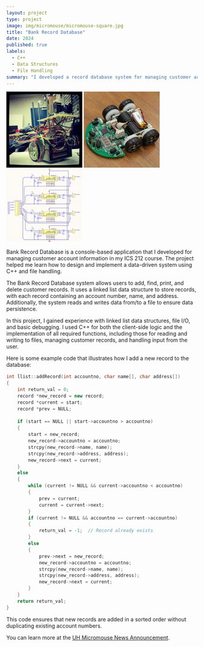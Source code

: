 ```yaml
---
layout: project
type: project
image: img/micromouse/micromouse-square.jpg
title: "Bank Record Database"
date: 2024
published: true
labels:
  - C++
  - Data Structures
  - File Handling
summary: "I developed a record database system for managing customer account information with features for adding, finding, printing, and deleting records in my ICS 212 course.."
---
```


<div class="text-center p-4">
  <img width="200px" src="../img/micromouse/micromouse-robot.png" class="img-thumbnail" >
  <img width="200px" src="../img/micromouse/micromouse-robot-2.jpg" class="img-thumbnail" >
  <img width="200px" src="../img/micromouse/micromouse-circuit.png" class="img-thumbnail" >
</div>

Bank Record Database is a console-based application that I developed for managing customer account information in my ICS 212 course. The project helped me learn how to design and implement a data-driven system using C++ and file handling.

The Bank Record Database system allows users to add, find, print, and delete customer records. It uses a linked list data structure to store records, with each record containing an account number, name, and address. Additionally, the system reads and writes data from/to a file to ensure data persistence.

In this project, I gained experience with linked list data structures, file I/O, and basic debugging. I used C++ for both the client-side logic and the implementation of all required functions, including those for reading and writing to files, managing customer records, and handling input from the user.

Here is some example code that illustrates how I add a new record to the database:

```cpp
int llist::addRecord(int accountno, char name[], char address[])
{
    int return_val = 0;
    record *new_record = new record;
    record *current = start;
    record *prev = NULL;

    if (start == NULL || start->accountno > accountno)
    {
        start = new_record;
        new_record->accountno = accountno;
        strcpy(new_record->name, name);
        strcpy(new_record->address, address);
        new_record->next = current;
    }
    else
    {
        while (current != NULL && current->accountno < accountno)
        {
            prev = current;
            current = current->next;
        }
        if (current != NULL && accountno == current->accountno)
        {
            return_val = -1;  // Record already exists
        }
        else
        {
            prev->next = new_record;
            new_record->accountno = accountno;
            strcpy(new_record->name, name);
            strcpy(new_record->address, address);
            new_record->next = current;
        }
    }
    return return_val;
}
```
This code ensures that new records are added in a sorted order without duplicating existing account numbers.

You can learn more at the [UH Micromouse News Announcement](https://manoa.hawaii.edu/news/article.php?aId=2857).
